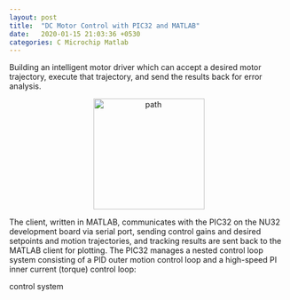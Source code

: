 ```yaml
---
layout: post
title:  "DC Motor Control with PIC32 and MATLAB"
date:   2020-01-15 21:03:36 +0530
categories: C Microchip Matlab
---
```

Building an intelligent motor driver which can accept a desired motor trajectory, execute that trajectory, and send the results back for error analysis.
<p align="center">
  <img src="/assets/dcmotor.gif" alt="path" align="center" style="height: 200px; width:200px;"/>
</p>

The client, written in MATLAB, communicates with the PIC32 on the NU32 development board via serial port, sending control gains and desired setpoints and motion trajectories, and tracking results are sent back to the MATLAB client for plotting. The PIC32 manages a nested control loop system consisting of a PID outer motion control loop and a high-speed PI inner current (torque) control loop:

control system

